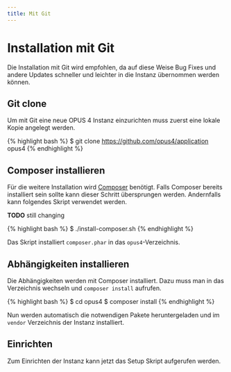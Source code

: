 ```yaml
---
title: Mit Git
---
```


# Installation mit Git

Die Installation mit Git wird empfohlen, da auf diese Weise Bug Fixes und andere Updates schneller und leichter in die
Instanz übernommen werden können.

## Git clone

Um mit Git eine neue OPUS 4 Instanz einzurichten muss zuerst eine lokale Kopie angelegt werden.

{% highlight bash %}
$ git clone https://github.com/opus4/application opus4
{% endhighlight %}

## Composer installieren

Für die weitere Installation wird [Composer](https://getcomposer.org) benötigt. Falls Composer bereits installiert sein
sollte kann dieser Schritt übersprungen werden. Andernfalls kann folgendes Skript verwendet werden.

**TODO** still changing

{% highlight bash %}
$ ./install-composer.sh
{% endhighlight %}

Das Skript installiert `composer.phar` in das `opus4`-Verzeichnis.

## Abhängigkeiten installieren

Die Abhängigkeiten werden mit Composer installiert. Dazu muss man in das Verzeichnis wechseln und `composer install`
aufrufen.

{% highlight bash %}
$ cd opus4
$ composer install
{% endhighlight %}

Nun werden automatisch die notwendigen Pakete heruntergeladen und im `vendor` Verzeichnis der Instanz installiert.

## Einrichten

Zum Einrichten der Instanz kann jetzt das Setup Skript aufgerufen werden.
